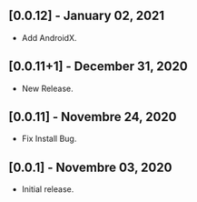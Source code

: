 ## [0.0.12] - January 02, 2021

* Add AndroidX.

## [0.0.11+1] - December 31, 2020

* New Release.

## [0.0.11] - Novembre 24, 2020

* Fix Install Bug.

## [0.0.1] - Novembre 03, 2020

* Initial release.
